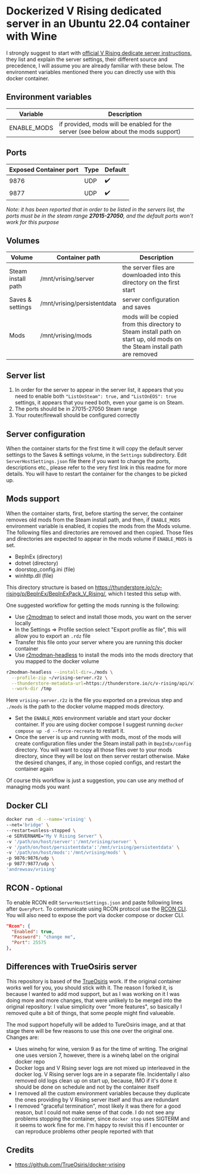 # Dockerized V Rising dedicated server in an Ubuntu 22.04 container with Wine

I strongly suggest to start with [official V Rising dedicate server instructions](https://github.com/StunlockStudios/vrising-dedicated-server-instructions), they list and explain the server settings, their different source and precedence, I will assume you are already familiar with these below. The environment variables mentioned there you can directly use with this docker container.

## Environment variables


| Variable    | Description                                                  |
| ----------- | ------------------------------------------------------------ |
| ENABLE_MODS | if provided, mods will be enabled for the server (see below about the mods support) |

## Ports


| Exposed Container port | Type | Default |
| ------------------------ | ------ | --------- |
| 9876                   | UDP  | ✔️    |
| 9877                   | UDP  | ✔️    |

*Note: it has been reported that in order to be listed in the servers list, the ports must be in the steam range **27015-27050**, and the default ports won't work for this purpose*

## Volumes


| Volume             | Container path              | Description                             |
| -------------------- | ----------------------------- | ----------------------------------------- |
| Steam install path | /mnt/vrising/server         | the server files are downloaded into this directory on the first start |
| Saves & settings | /mnt/vrising/persistentdata | server configuration and saves |
| Mods | /mnt/vrising/mods | mods will be copied from this directory to Steam install path on start up, old mods on the Steam install path are removed |

## Server list

1. In order for the server to appear in the server list, it appears that you need to enable both `"ListOnSteam": true,` and `"ListOnEOS": true`  settings, it appears that you need both, even your game is on Steam.
2. The ports should be in 27015-27050 Steam range
3. Your router/firewall should be configured correctly

## Server configuration

When the container starts for the first time it will copy the default server settings to the Saves & settings volume, in the  `Settings` subdirectory. Edit `ServerHostSettings.json` file there if you want to change the ports, descriptions etc., please refer to the very first link in this readme for more details. You will have to restart the container for the changes to be picked up.

## Mods support

When the container starts, first, before starting the server, the container removes old mods from the Steam install path, and then, if `ENABLE_MODS` environment variable is enabled, it copies the mods from the Mods volume. The following files and directories are removed and then copied. Those files and directories are expected to appear in the mods volume if `ENABLE_MODS` is set.

- BepInEx (directory)
- dotnet (directory)
- doorstop_config.ini (file)
- winhttp.dll (file)

This directory structure is based on <https://thunderstore.io/c/v-rising/p/BepInEx/BepInExPack_V_Rising/>, which I tested this setup with.

One suggested workflow for getting the mods running is the following:

- Use [r2modman](https://github.com/ebkr/r2modmanPlus) to select and install those mods, you want on the server locally
- In the Settings => Profile section select "Export profile as file", this will allow you to export an `.rdz` file
- Transfer this file onto your server where you are running this docker container
- Use [r2modman-headless](https://github.com/mpawlowski/r2modman-headless) to install the mods into the mods directory that you mapped to the docker volume

```bash
r2modman-headless --install-dir=./mods \
  --profile-zip ~/vrising-server.r2z \
  --thunderstore-metadata-url=https://thunderstore.io/c/v-rising/api/v1/package/ \
  --work-dir /tmp
```

Here `vrising-server.r2z` is the file you exported on a previous step and `./mods` is the path to the docker volume mapped mods directory.

- Set the `ENABLE_MODS` environment variable and start your docker container. If you are using docker compose I suggest running `docker compose up -d --force-recreate` to restart it.
- Once the server is up and running with mods, most of the mods will create configuration files under the Steam install path in `BepInEx/config` directory. You will want to copy all those files over to your mods directory, since they will be lost on then server restart otherwise. Make the desired changes, if any, in those copied configs, and restart the container again

Of course this workflow is just a suggestion, you can use any method of managing mods you want

## Docker CLI

```bash
docker run -d --name='vrising' \
--net='bridge' \
--restart=unless-stopped \
-e SERVERNAME="My V Rising Server" \
-v '/path/on/host/server':'/mnt/vrising/server' \
-v '/path/on/host/persistentdata':'/mnt/vrising/persistentdata' \
-v '/path/on/host/mods':'/mnt/vrising/mods' \
-p 9876:9876/udp \
-p 9877:9877/udp \
'andrewsav/vrising'
```

## RCON <small>- Optional</small>

To enable RCON edit `ServerHostSettings.json` and paste following lines after `QueryPort`. To communicate using RCON protocol use the [RCON CLI](https://github.com/gorcon/rcon-cli). You will also need to expose the port via docker compose or docker CLI.

```json
"Rcon": {
  "Enabled": true,
  "Password": "change me",
  "Port": 25575
},
```

## Differences with TrueOsiris server

This repository is based of the [TrueOsiris](https://github.com/TrueOsiris/docker-vrising) work. If the original container works well for you, you should stick with it. The reason I forked it, is because I wanted to add mod support, but as I was working on it I was doing more and more changes, that were unlikely to be merged into the original repository: I value simplicity over "more features", so basically I removed quite a bit of things, that some people might find valueable.

The mod support hopefully will be added to TureOsiris image, and at that stage there will be few reasons to use this one over the original one. Changes are:

- Uses winehq for wine, version 9 as for the time of writing. The original one uses version 7, however, there is a winehq label on the original docker repo
- Docker logs and V Rising sever logs are not mixed up interleaved in the docker log. V Rising server logs are in a separate file. Incidentally I also removed old logs clean up on start up, because, IMO if it's done it should be done on schedule and not by the container itself
- I removed all the custom environment variables because they duplicate the ones providing by V Rising server itself and thus are redundant
- I removed "graceful termination",  most likely it was there for a good reason, but I could not make sense of that code. I do not see any problems stopping the container, since `docker stop` uses SIGTERM and it seems to work fine for me. I'm happy to revisit this if I encounter or can reproduce problems other people reported with that

## Credits

- https://github.com/TrueOsiris/docker-vrising
